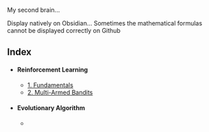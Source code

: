 
My second brain...

Display natively on Obsidian...
Sometimes the mathematical formulas cannot be displayed correctly on Github

## Index
- #### Reinforcement Learning
	- [1. Fundamentals](./Reinforcement_Learning/1.%20Fundamentals.md)
	- [2. Multi-Armed Bandits](./Reinforcement_Learning/2.%20Multi-Armed%20Bandits.md)
- #### Evolutionary Algorithm
	- 